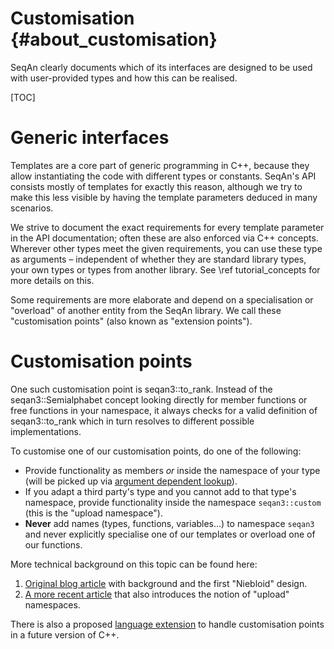 # Customisation {#about_customisation}

SeqAn clearly documents which of its interfaces are designed to be used with user-provided types and how
this can be realised.

[TOC]

# Generic interfaces

Templates are a core part of generic programming in C++, because they allow instantiating the code with different
types or constants. SeqAn's API consists mostly of templates for exactly this reason, although we try to make this
less visible by having the template parameters deduced in many scenarios.

We strive to document the exact requirements for every template parameter in the API documentation; often these
are also enforced via C++ concepts. Wherever other types meet the given requirements, you can use these
type as arguments – independent of whether they are standard library types, your own types or types from another
library. See \ref tutorial_concepts for more details on this.

Some requirements are more elaborate and depend on a specialisation or "overload" of another entity from the
SeqAn library. We call these "customisation points" (also known as "extension points").

# Customisation points

One such customisation point is seqan3::to_rank. Instead of the seqan3::Semialphabet concept looking directly for
member functions or free functions in your namespace, it always checks for a valid definition of seqan3::to_rank which
in turn resolves to different possible implementations.

To customise one of our customisation points, do one of the following:

  * Provide functionality as members *or* inside the namespace of your type (will be picked up via
    [argument dependent lookup](https://en.cppreference.com/w/cpp/language/adl)).
  * If you adapt a third party's type and you cannot add to that type's namespace, provide functionality inside the
    namespace `seqan3::custom` (this is the "upload namespace").
  * **Never** add names (types, functions, variables...) to namespace `seqan3` and never explicitly specialise one
    of our templates or overload one of our functions.

More technical background on this topic can be found here:

  1. [Original blog article](http://ericniebler.com/2014/10/21/customization-point-design-in-c11-and-beyond/) with
     background and the first "Niebloid" design.
  2. [A more recent article](https://quuxplusone.github.io/blog/2018/03/19/customization-points-for-functions/) that
     also introduces the notion of "upload" namespaces.

There is also a proposed [language extension](http://www.open-std.org/jtc1/sc22/wg21/docs/papers/2018/p1292r0.html)
to handle customisation points in a future version of C++.
